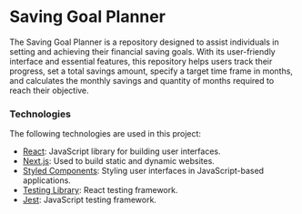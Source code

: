 # Saving Goal Planner

The Saving Goal Planner is a repository designed to assist individuals in setting and achieving their financial saving goals. With its user-friendly interface and essential features, this repository helps users track their progress, set a total savings amount, specify a target time frame in months, and calculates the monthly savings and quantity of months required to reach their objective.

### Technologies

The following technologies are used in this project:

- [React](https://reactjs.org/): JavaScript library for building user interfaces.
- [Next.js](https://nextjs.org/): Used to build static and dynamic websites.
- [Styled Components](https://styled-components.com/): Styling user interfaces in JavaScript-based applications.
- [Testing Library](https://testing-library.com/docs/react-testing-library/intro): React testing framework.
- [Jest](https://jestjs.io/): JavaScript testing framework.
